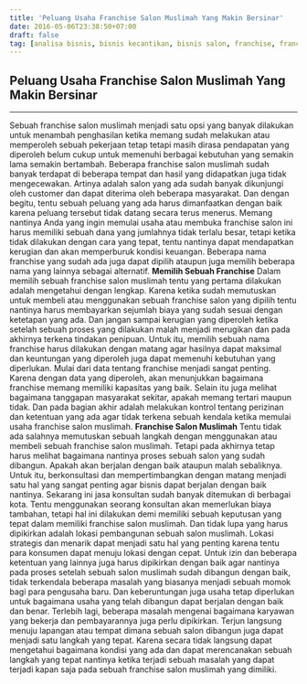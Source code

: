 ```yaml
---
title: 'Peluang Usaha Franchise Salon Muslimah Yang Makin Bersinar'
date: 2016-05-06T23:38:50+07:00
draft: false
tag: [analisa bisnis, bisnis kecantikan, bisnis salon, franchise, franchise salon, franchise salon muslimah, Info, ulasan bisnis]
---
```

## Peluang Usaha Franchise Salon Muslimah Yang Makin Bersinar
----
Sebuah franchise salon muslimah menjadi satu opsi yang banyak dilakukan untuk menambah penghasilan ketika memang sudah melakukan atau memperoleh sebuah pekerjaan tetap tetapi masih dirasa pendapatan yang diperoleh belum cukup untuk memenuhi berbagai kebutuhan yang semakin lama semakin bertambah. Beberapa franchise salon muslimah sudah banyak terdapat di beberapa tempat dan hasil yang didapatkan juga tidak mengecewakan. Artinya adalah salon yang ada sudah banyak dikunjungi oleh customer dan dapat diterima oleh beberapa masyarakat. Dan dengan begitu, tentu sebuah peluang yang ada harus dimanfaatkan dengan baik karena peluang tersebut tidak datang secara terus menerus. Memang nantinya Anda yang ingin memulai usaha atau membuka franchise salon ini harus memiliki sebuah dana yang jumlahnya tidak terlalu besar, tetapi ketika tidak dilakukan dengan cara yang tepat, tentu nantinya dapat mendapatkan kerugian dan akan memperburuk kondisi keuangan. Beberapa nama franchise yang sudah ada juga dapat dipilih ataupun juga memilih beberapa nama yang lainnya sebagai alternatif. **Memilih Sebuah Franchise** Dalam memilih sebuah franchise salon muslimah tentu yang pertama dilakukan adalah mengetahui dengan lengkap. Karena ketika sudah memutuskan untuk membeli atau menggunakan sebuah franchise salon yang dipilih tentu nantinya harus membayarkan sejumlah biaya yang sudah sesuai dengan ketetapan yang ada. Dan jangan sampai kerugian yang diperoleh ketika setelah sebuah proses yang dilakukan malah menjadi merugikan dan pada akhirnya terkena tindakan penipuan. Untuk itu, memilih sebuah nama franchise harus dilakukan dengan matang agar hasilnya dapat maksimal dan keuntungan yang diperoleh juga dapat memenuhi kebutuhan yang diperlukan. Mulai dari data tentang franchise menjadi sangat penting. Karena dengan data yang diperoleh, akan menunjukkan bagaimana franchise memang memiliki kapasitas yang baik. Selain itu juga melihat bagaimana tanggapan masyarakat sekitar, apakah memang tertari maupun tidak. Dan pada bagian akhir adalah melakukan kontrol tentang perizinan dan ketentuan yang ada agar tidak terkena sebuah kendala ketika memulai usaha franchise salon muslimah. **Franchise Salon Muslimah** Tentu tidak ada salahnya memutuskan sebuah langkah dengan menggunakan atau membeli sebuah franchise salon muslimah. Tetapi pada akhirnya tetap harus melihat bagaimana nantinya proses sebuah salon yang sudah dibangun. Apakah akan berjalan dengan baik ataupun malah sebaliknya. Untuk itu, berkonsultasi dan mempertimbangkan dengan matang menjadi satu hal yang sangat penting agar bisnis dapat berjalan dengan baik nantinya. Sekarang ini jasa konsultan sudah banyak ditemukan di berbagai kota. Tentu menggunakan seorang konsultan akan memerlukan biaya tambahan, tetapi hal ini dilakukan demi memiliki sebuah keputusan yang tepat dalam memiliki franchise salon muslimah. Dan tidak lupa yang harus dipikirkan adalah lokasi pembangunan sebuah salon muslimah. Lokasi strategis dan menarik dapat menjadi satu hal yang penting karena tentu para konsumen dapat menuju lokasi dengan cepat. Untuk izin dan beberapa ketentuan yang lainnya juga harus dipikirkan dengan baik agar nantinya pada proses setelah sebuah salon muslimah sudah dibangun dengan baik, tidak terkendala beberapa masalah yang biasanya menjadi sebuah momok bagi para pengusaha baru. Dan keberuntungan juga usaha tetap diperlukan untuk bagaimana usaha yang telah dibangun dapat berjalan dengan baik dan benar. Terlebih lagi, beberapa masalah mengenai bagaimana karyawan yang bekerja dan pembayarannya juga perlu dipikirkan. Terjun langsung menuju lapangan atau tempat dimana sebuah salon dibangun juga dapat menjadi satu langkah yang tepat. Karena secara tidak langsung dapat mengetahui bagaimana kondisi yang ada dan dapat merencanakan sebuah langkah yang tepat nantinya ketika terjadi sebuah masalah yang dapat terjadi kapan saja pada sebuah franchise salon muslimah yang dimiliki.